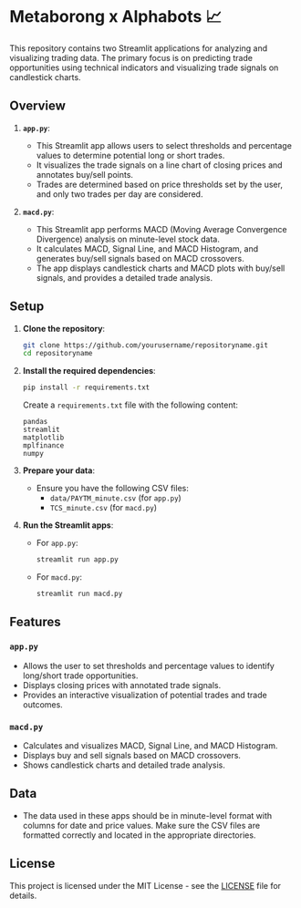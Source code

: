 # Metaborong x Alphabots 📈

This repository contains two Streamlit applications for analyzing and visualizing trading data. The primary focus is on predicting trade opportunities using technical indicators and visualizing trade signals on candlestick charts.

## Overview

1. **`app.py`**:
   - This Streamlit app allows users to select thresholds and percentage values to determine potential long or short trades.
   - It visualizes the trade signals on a line chart of closing prices and annotates buy/sell points.
   - Trades are determined based on price thresholds set by the user, and only two trades per day are considered.

2. **`macd.py`**:
   - This Streamlit app performs MACD (Moving Average Convergence Divergence) analysis on minute-level stock data.
   - It calculates MACD, Signal Line, and MACD Histogram, and generates buy/sell signals based on MACD crossovers.
   - The app displays candlestick charts and MACD plots with buy/sell signals, and provides a detailed trade analysis.

## Setup

1. **Clone the repository**:
   ```bash
   git clone https://github.com/yourusername/repositoryname.git
   cd repositoryname
   ```

2. **Install the required dependencies**:
   ```bash
   pip install -r requirements.txt
   ```

   Create a `requirements.txt` file with the following content:
   ```
   pandas
   streamlit
   matplotlib
   mplfinance
   numpy
   ```

3. **Prepare your data**:
   - Ensure you have the following CSV files:
     - `data/PAYTM_minute.csv` (for `app.py`)
     - `TCS_minute.csv` (for `macd.py`)

4. **Run the Streamlit apps**:
   - For `app.py`:
     ```bash
     streamlit run app.py
     ```
   - For `macd.py`:
     ```bash
     streamlit run macd.py
     ```

## Features

### `app.py`
- Allows the user to set thresholds and percentage values to identify long/short trade opportunities.
- Displays closing prices with annotated trade signals.
- Provides an interactive visualization of potential trades and trade outcomes.

### `macd.py`
- Calculates and visualizes MACD, Signal Line, and MACD Histogram.
- Displays buy and sell signals based on MACD crossovers.
- Shows candlestick charts and detailed trade analysis.

## Data

- The data used in these apps should be in minute-level format with columns for date and price values. Make sure the CSV files are formatted correctly and located in the appropriate directories.

## License

This project is licensed under the MIT License - see the [LICENSE](LICENSE) file for details.



